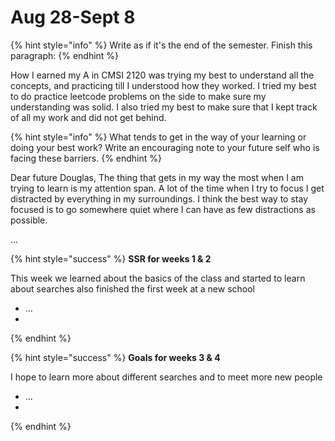 # Aug 28-Sept 8

{% hint style="info" %}
Write as if it's the end of the semester. Finish this paragraph:
{% endhint %}

How I earned my A in CMSI 2120 was trying my best to understand all the concepts, and practicing till I understood how they worked. I tried my best to do practice leetcode problems on the side to make sure my understanding was solid. I also tried my best to make sure that I kept track of all my work and did not get behind.

{% hint style="info" %}
What tends to get in the way of your learning or doing your best work? Write an encouraging note to your future self who is facing these barriers.
{% endhint %}

Dear future Douglas,
The thing that gets in my way the most when I am trying to learn is my attention span. A lot of the time when I try to focus I get distracted by everything in my surroundings. I think the best way to stay focused is to go somewhere quiet where I can have as few distractions as possible.

...

{% hint style="success" %}
**SSR for weeks 1 & 2**

This week we learned about the basics of the class and started to learn about searches
also finished the first week at a new school
* ...
*
{% endhint %}

{% hint style="success" %}
**Goals for weeks 3 & 4**

I hope to learn more about different searches and to meet more new people
* ...
*
{% endhint %}
